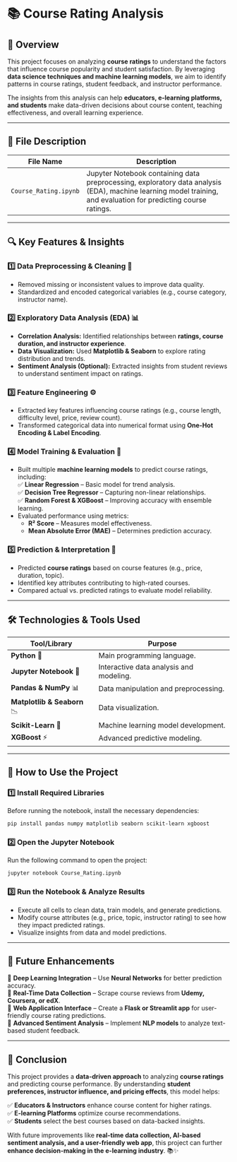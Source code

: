 
# 📚 **Course Rating Analysis**  

## 📌 **Overview**  
This project focuses on analyzing **course ratings** to understand the factors that influence course popularity and student satisfaction. By leveraging **data science techniques and machine learning models**, we aim to identify patterns in course ratings, student feedback, and instructor performance.  

The insights from this analysis can help **educators, e-learning platforms, and students** make data-driven decisions about course content, teaching effectiveness, and overall learning experience.  

---

## 📂 **File Description**  

| File Name               | Description |
|-------------------------|-------------|
| `Course_Rating.ipynb`   | Jupyter Notebook containing data preprocessing, exploratory data analysis (EDA), machine learning model training, and evaluation for predicting course ratings. |

---

## 🔍 **Key Features & Insights**  

### 1️⃣ **Data Preprocessing & Cleaning** 🧹  
- Removed missing or inconsistent values to improve data quality.  
- Standardized and encoded categorical variables (e.g., course category, instructor name).  

### 2️⃣ **Exploratory Data Analysis (EDA)** 📊  
- **Correlation Analysis:** Identified relationships between **ratings, course duration, and instructor experience**.  
- **Data Visualization:** Used **Matplotlib & Seaborn** to explore rating distribution and trends.  
- **Sentiment Analysis (Optional):** Extracted insights from student reviews to understand sentiment impact on ratings.  

### 3️⃣ **Feature Engineering** ⚙  
- Extracted key features influencing course ratings (e.g., course length, difficulty level, price, review count).  
- Transformed categorical data into numerical format using **One-Hot Encoding & Label Encoding**.  

### 4️⃣ **Model Training & Evaluation** 🤖  
- Built multiple **machine learning models** to predict course ratings, including:  
  ✅ **Linear Regression** – Basic model for trend analysis.  
  ✅ **Decision Tree Regressor** – Capturing non-linear relationships.  
  ✅ **Random Forest & XGBoost** – Improving accuracy with ensemble learning.  
- Evaluated performance using metrics:  
  - **R² Score** – Measures model effectiveness.  
  - **Mean Absolute Error (MAE)** – Determines prediction accuracy.  

### 5️⃣ **Prediction & Interpretation** 🔮  
- Predicted **course ratings** based on course features (e.g., price, duration, topic).  
- Identified key attributes contributing to high-rated courses.  
- Compared actual vs. predicted ratings to evaluate model reliability.  

---

## 🛠 **Technologies & Tools Used**  

| Tool/Library | Purpose |
|-------------|---------|
| **Python** 🐍 | Main programming language. |
| **Jupyter Notebook** 📒 | Interactive data analysis and modeling. |
| **Pandas & NumPy** 📊 | Data manipulation and preprocessing. |
| **Matplotlib & Seaborn** 📉 | Data visualization. |
| **Scikit-Learn** 🤖 | Machine learning model development. |
| **XGBoost** ⚡ | Advanced predictive modeling. |

---

## 🚀 **How to Use the Project**  

### 1️⃣ **Install Required Libraries**  
Before running the notebook, install the necessary dependencies:  
```bash
pip install pandas numpy matplotlib seaborn scikit-learn xgboost
```

### 2️⃣ **Open the Jupyter Notebook**  
Run the following command to open the project:  
```bash
jupyter notebook Course_Rating.ipynb
```

### 3️⃣ **Run the Notebook & Analyze Results**  
- Execute all cells to clean data, train models, and generate predictions.  
- Modify course attributes (e.g., price, topic, instructor rating) to see how they impact predicted ratings.  
- Visualize insights from data and model predictions.  

---

## 📢 **Future Enhancements**  

🔹 **Deep Learning Integration** – Use **Neural Networks** for better prediction accuracy.  
🔹 **Real-Time Data Collection** – Scrape course reviews from **Udemy, Coursera, or edX**.  
🔹 **Web Application Interface** – Create a **Flask or Streamlit app** for user-friendly course rating predictions.  
🔹 **Advanced Sentiment Analysis** – Implement **NLP models** to analyze text-based student feedback.  

---

## 🎯 **Conclusion**  

This project provides a **data-driven approach** to analyzing **course ratings** and predicting course performance. By understanding **student preferences, instructor influence, and pricing effects**, this model helps:  

✅ **Educators & Instructors** enhance course content for higher ratings.  
✅ **E-learning Platforms** optimize course recommendations.  
✅ **Students** select the best courses based on data-backed insights.  

With future improvements like **real-time data collection, AI-based sentiment analysis, and a user-friendly web app**, this project can further **enhance decision-making in the e-learning industry**. 📚✨  
